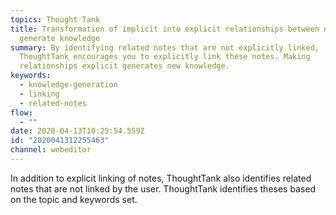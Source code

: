 ```yaml
---
topics: Thought Tank
title: Transformation of implicit into explicit relationships between notes
  generate knowledge
summary: By identifying related notes that are not explicitly linked,
  ThoughtTank encourages you to explicitly link these notes. Making
  relationships explicit generates new knowledge.
keywords:
  - knowledge-generation
  - linking
  - related-notes
flow:
  - ""
date: 2020-04-13T10:25:54.559Z
id: "2020041312255463"
channel: webeditor
---
```

In addition to explicit linking of notes, ThoughtTank also identifies related notes that are not linked by the user. ThoughtTank identifies theses based on the topic and keywords set.
